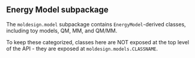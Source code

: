 ## Energy Model subpackage

The `moldesign.model` subpackage contains `EnergyModel`-derived classes, including toy models, QM, MM, and QM/MM.

To keep these categorized, classes here are NOT exposed at the top level of the API - they are exposed at `moldesign.models.CLASSNAME`.